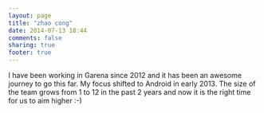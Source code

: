 ```yaml
---
layout: page
title: "zhao cong"
date: 2014-07-13 18:44
comments: false
sharing: true
footer: true
---
```


I have been working in Garena since 2012 and it has been an awesome journey to go this far. My focus shifted to Android in early 2013. The size of the team grows from 1 to 12 in the past 2 years and now it is the right time for us to aim higher :-)


